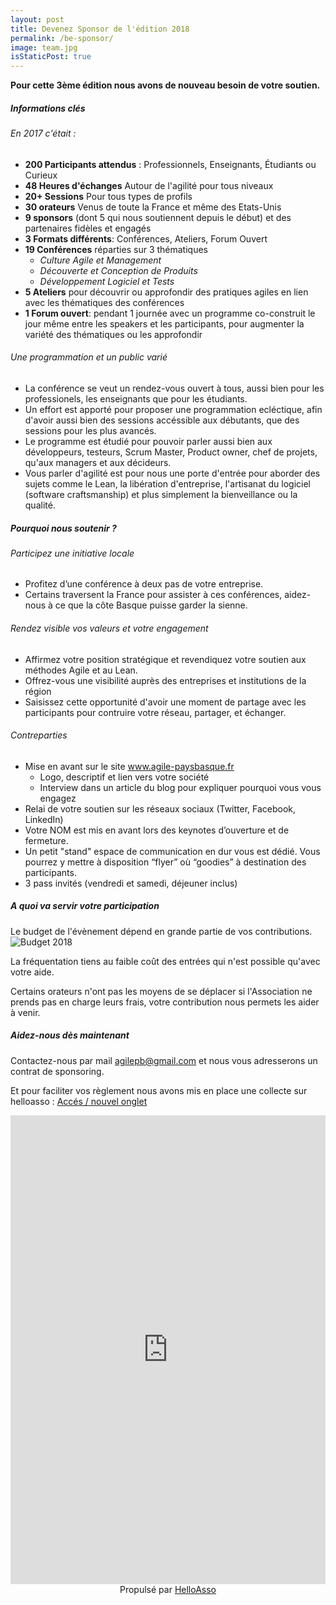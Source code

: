 ```yaml
---
layout: post
title: Devenez Sponsor de l'édition 2018
permalink: /be-sponsor/
image: team.jpg
isStaticPost: true
---
```

__Pour cette 3ème édition nous avons de nouveau besoin de votre soutien.__
##### __Informations clés__
###### En 2017 c'était :
- __200 Participants attendus__ : Professionnels, Enseignants, &Eacute;tudiants ou Curieux
- __48 Heures d'échanges__ Autour de l'agilité pour tous niveaux
- __20+ Sessions__ Pour tous types de profils
- __30 orateurs__ Venus de toute la France et m&ecirc;me des Etats-Unis
- __9 sponsors__ (dont 5 qui nous soutiennent depuis le début) et des partenaires fidèles et engagés
- __3 Formats différents__: Conférences, Ateliers, Forum Ouvert
- __19 Conférences__ réparties sur 3 thématiques 
    - _Culture Agile et Management_
    - _Découverte et Conception de Produits_
    - _Développement Logiciel et Tests_
- __5 Ateliers__ pour découvrir ou approfondir des pratiques agiles en lien avec les thématiques des conférences
- __1 Forum ouvert__:  pendant 1 journée avec un programme co-construit le jour même entre les speakers et les participants, pour augmenter la variété des thématiques ou les approfondir

###### Une programmation et un public varié
- La conférence se veut un rendez-vous ouvert à tous, aussi bien pour les professionels, les enseignants que pour les étudiants.
- Un effort est apporté pour proposer une programmation ecléctique, afin d'avoir aussi bien des sessions accéssible aux débutants, que des sessions pour les plus avancés.
- Le programme est étudié pour pouvoir parler aussi bien aux développeurs, testeurs, Scrum Master, Product owner, chef de projets, qu'aux managers et aux décideurs.
- Vous parler d'agilité est pour nous une porte d'entrée pour aborder des sujets comme le Lean, la libération d'entreprise, l'artisanat du logiciel (software craftsmanship) et plus simplement la bienveillance ou la qualité.

##### __Pourquoi nous soutenir ?__
###### Participez une initiative locale
- Profitez d’une conférence à deux pas de votre entreprise.
- Certains traversent la France pour assister à ces conférences, aidez-nous à ce que la côte Basque puisse garder la sienne.

###### Rendez visible vos valeurs et votre engagement
- Affirmez votre position stratégique et revendiquez votre soutien aux méthodes Agile et au Lean.
- Offrez-vous une visibilité auprès des entreprises et institutions de la région
- Saisissez cette opportunité d'avoir une moment de partage avec les participants pour contruire votre réseau, partager, et échanger.

###### Contreparties
- Mise en avant sur le site www.agile-paysbasque.fr
    - Logo, descriptif et lien vers votre société
    - Interview dans un article du blog pour expliquer pourquoi vous vous engagez
- Relai de votre soutien sur les réseaux sociaux (Twitter, Facebook, LinkedIn)
- Votre NOM est mis en avant lors des keynotes d’ouverture et de fermeture.
- Un petit "stand" espace de communication en dur vous est dédié.
  Vous pourrez y mettre à disposition “flyer” où “goodies” à destination des participants.
- 3 pass invités (vendredi et samedi, déjeuner inclus)

##### __A quoi va servir votre participation__
Le budget de l'évènement dépend en grande partie de vos contributions.
![Budget 2018]({{site.baseurl}}/img/sponsors/Budget2018.png)

La fréquentation tiens au faible coût des entrées qui n'est possible qu'avec votre aide.

Certains orateurs n'ont pas les moyens de se déplacer si l'Association ne prends pas en charge leurs frais, votre contribution nous permets les aider à venir.



##### __Aidez-nous dès maintenant__
Contactez-nous par mail [agilepb@gmail.com](mailto:agilepb@gmail.com) et nous vous adresserons un contrat de sponsoring.

Et pour faciliter vos règlement nous avons mis en place une collecte sur helloasso : <a href="https://www.helloasso.com/associations/agile-cote-basque/collectes/agile-pays-basque-2018-sponsoring/1" target="_blank">Accés / nouvel onglet</a>
<iframe id="haWidget" allowtransparency="true" src="https://www.helloasso.com/associations/agile-cote-basque/collectes/agile-pays-basque-2018-sponsoring/widget" style="width:100%;height:750px;border:none;" onload="window.scroll(0, this.offsetTop)"></iframe>
<div style="width:100%;text-align:center;">Propulsé par <a href="https://www.helloasso.com" rel="nofollow">HelloAsso</a></div>
